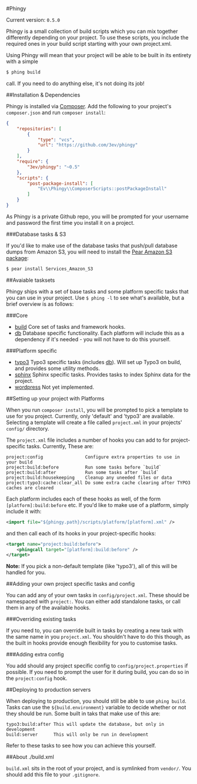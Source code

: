 #Phingy

Current version: `0.5.0`

Phingy is a small collection of build scripts which you can mix together differently depending on your project. To use these scripts, you include the required ones in your build script starting with your own project.xml.

Using Phingy will mean that your project will be able to be built in its entirety with a simple

```sh
$ phing build
```

call. If you need to do anything else, it's not doing its job!

##Installation & Dependencies

Phingy is installed via [Composer](http://getcomposer.org/). Add the following to your project's `composer.json` and run `composer install`:

```json
{
    "repositories": [
        {
            "type": "vcs",
            "url": "https://github.com/3ev/phingy"
        }
    ],
    "require": {
        "3ev/phingy": "~0.5"
    },
    "scripts": {
        "post-package-install": [
            "Ev\\Phingy\\ComposerScripts::postPackageInstall"
        ]
    }
}
```

As Phingy is a private Github repo, you will be prompted for your username and password the first time you install it on a project.

###Database tasks & S3

If you'd like to make use of the database tasks that push/pull database dumps
from Amazon S3, you will need to install the
[Pear Amazon S3 package](http://pear.php.net/package/Services_Amazon_S3/):

```sh
$ pear install Services_Amazon_S3
```

##Avaiable tasksets

Phingy ships with a set of base tasks and some platform specific tasks that you can use in your project. Use `$ phing -l` to see what's available, but a brief overview is as follows:

###Core

- [build](https://github.com/3ev/phingy/blob/master/scripts/core/build.xml)
Core set of tasks and framework hooks.
- [db](https://github.com/3ev/phingy/blob/master/scripts/core/database.xml)
Database specific functionality. Each platform will include this as a dependency if it's needed - you will not have to do this yourself.

###Platform specific

- [typo3](https://github.com/3ev/phingy/blob/master/scripts/platform/typo3.xml)
Typo3 specific tasks (includes [db](https://github.com/3ev/phingy/blob/master/scripts/core/database.xml)). Will set up Typo3 on build, and provides some utility methods.
- [sphinx](https://github.com/3ev/phingy/blob/master/scripts/platform/sphinx.xml)
Sphinx specific tasks. Provides tasks to index Sphinx data for the project.
- [wordpress](https://github.com/3ev/phingy/blob/master/scripts/platform/wordress.xml)
Not yet implemented.

##Setting up your project with Platforms

When you run `composer install`, you will be prompted to pick a template to use for you project. Currently, only 'default' and 'typo3' are available. Selecting a template will create a file called `project.xml` in your projects' `config/` directory.

The `project.xml` file includes a number of hooks you can add to for project-specific tasks. Currently, These are:

```
project:config                Configure extra properties to use in your build
project:build:before          Run some tasks before `build`
project:build:after           Run some tasks after `build`
project:build:housekeeping    Cleanup any uneeded files or data
project:typo3:cache:clear_all Do some extra cache clearing after TYPO3 caches are cleared
```

Each platform includes each of these hooks as well, of the form `[platform]:build:before` etc. If you'd like to make use of a platform, simply include it with:

```xml
<import file="${phingy.path}/scripts/platform/[platform].xml" />
```

and then call each of its hooks in your project-specific hooks:

```xml
<target name="project:build:before">
    <phingcall target="[platform]:build:before" />
</target>
```

**Note:** If you pick a non-default template (like 'typo3'), all of this will be handled for you.

##Adding your own project specific tasks and config

You can add any of your own tasks in `config/project.xml`. These should be namespaced with `project:`. You can either add standalone tasks, or call them in any of the available hooks.

###Overriding existing tasks

If you need to, you can override built in tasks by creating a new task with the same name in you `project.xml`. You shouldn't have to do this though, as the built in hooks provide enough flexibility for you to customise tasks.

###Adding extra config

You add should any project specific config to `config/project.properties` if possible. If you need to prompt the user for it during build, you can do so in the `project:config` hook.

##Deploying to production servers

When deploying to production, you should still be able to use `phing build`. Tasks can use the `${build.environment}` variable to decide whether or not they should be run. Some built in taks that make use of this are:

```
typo3:build:after This will update the database, but only in development
build:server      This will only be run in development
```

Refer to these tasks to see how you can achieve this yourself.

##About ./build.xml

`build.xml` sits in the root of your project, and is symlinked from `vendor/`. You should add this file to your `.gitignore`.

